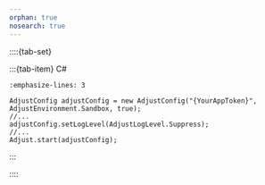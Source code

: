 ```yaml
---
orphan: true
nosearch: true
---
```


::::{tab-set}

:::{tab-item} C#

```{code-block} cs
:emphasize-lines: 3

AdjustConfig adjustConfig = new AdjustConfig("{YourAppToken}", AdjustEnvironment.Sandbox, true);
//...
adjustConfig.setLogLevel(AdjustLogLevel.Suppress);
//...
Adjust.start(adjustConfig);
```

:::

::::

